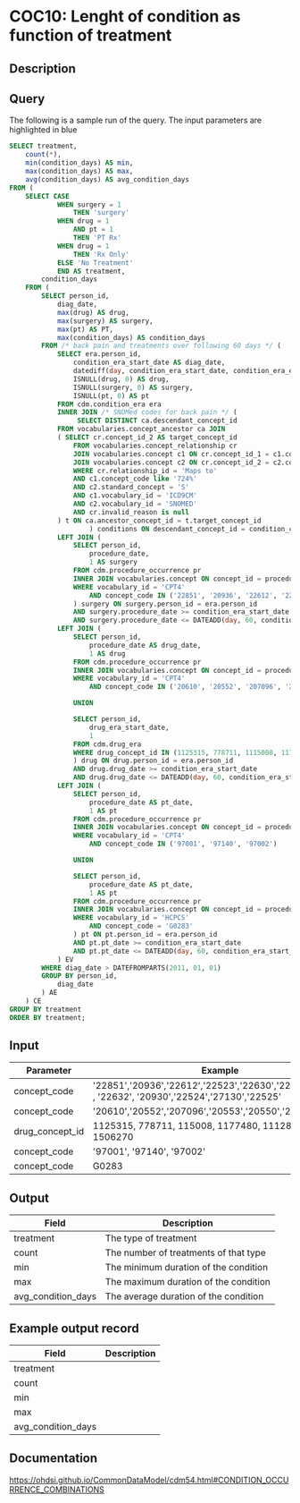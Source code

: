 <!---
Group:condition occurrence combinations
Name:COC10 Lenght of condition as function of treatment
Author: Alberto Labarga
CDM Version: 5.4
-->

# COC10: Lenght of condition as function of treatment

## Description

## Query
The following is a sample run of the query. The input parameters are highlighted in  blue  

```sql
SELECT treatment,
	count(*),
	min(condition_days) AS min,
	max(condition_days) AS max,
	avg(condition_days) AS avg_condition_days
FROM (
	SELECT CASE
			WHEN surgery = 1
				THEN 'surgery'
			WHEN drug = 1
				AND pt = 1
				THEN 'PT Rx'
			WHEN drug = 1
				THEN 'Rx Only'
			ELSE 'No Treatment'
			END AS treatment,
		condition_days
	FROM (
		SELECT person_id,
			diag_date,
			max(drug) AS drug,
			max(surgery) AS surgery,
			max(pt) AS PT,
			max(condition_days) AS condition_days
		FROM /* back pain and treatments over following 60 days */ (
			SELECT era.person_id,
				condition_era_start_date AS diag_date,
				datediff(day, condition_era_start_date, condition_era_end_date) AS condition_days,
				ISNULL(drug, 0) AS drug,
				ISNULL(surgery, 0) AS surgery,
				ISNULL(pt, 0) AS pt
			FROM cdm.condition_era era
			INNER JOIN /* SNOMed codes for back pain */ (
				 SELECT DISTINCT ca.descendant_concept_id
            FROM vocabularies.concept_ancestor ca JOIN
            ( SELECT cr.concept_id_2 AS target_concept_id
                FROM vocabularies.concept_relationship cr
                JOIN vocabularies.concept c1 ON cr.concept_id_1 = c1.concept_id
                JOIN vocabularies.concept c2 ON cr.concept_id_2 = c2.concept_id
                WHERE cr.relationship_id = 'Maps to'
                AND c1.concept_code like '724%'
                AND c2.standard_concept = 'S'
                AND c1.vocabulary_id = 'ICD9CM'
                AND c2.vocabulary_id = 'SNOMED'
                AND cr.invalid_reason is null
            ) t ON ca.ancestor_concept_id = t.target_concept_id            
    				) conditions ON descendant_concept_id = condition_concept_id
			LEFT JOIN (
				SELECT person_id,
					procedure_date,
					1 AS surgery
				FROM cdm.procedure_occurrence pr
				INNER JOIN vocabularies.concept ON concept_id = procedure_concept_id
				WHERE vocabulary_id = 'CPT4'
					AND concept_code IN ('22851', '20936', '22612', '22523', '22630', '22614*', '22842', '22632', '20930', '22524', '27130', '22525')
				) surgery ON surgery.person_id = era.person_id
				AND surgery.procedure_date >= condition_era_start_date
				AND surgery.procedure_date <= DATEADD(day, 60, condition_era_start_date)
			LEFT JOIN (
				SELECT person_id,
					procedure_date AS drug_date,
					1 AS drug
				FROM cdm.procedure_occurrence pr
				INNER JOIN vocabularies.concept ON concept_id = procedure_concept_id
				WHERE vocabulary_id = 'CPT4'
					AND concept_code IN ('20610', '20552', '207096', '20553', '20550', '20605', '20551', '20600', '23350')

				UNION

				SELECT person_id,
					drug_era_start_date,
					1
				FROM cdm.drug_era
				WHERE drug_concept_id IN (1125315, 778711, 1115008, 1177480, 1112807, 1506270)
				) drug ON drug.person_id = era.person_id
				AND drug.drug_date >= condition_era_start_date
				AND drug.drug_date <= DATEADD(day, 60, condition_era_start_date)
			LEFT JOIN (
				SELECT person_id,
					procedure_date AS pt_date,
					1 AS pt
				FROM cdm.procedure_occurrence pr
				INNER JOIN vocabularies.concept ON concept_id = procedure_concept_id
				WHERE vocabulary_id = 'CPT4'
					AND concept_code IN ('97001', '97140', '97002')

				UNION

				SELECT person_id,
					procedure_date AS pt_date,
					1 AS pt
				FROM cdm.procedure_occurrence pr
				INNER JOIN vocabularies.concept ON concept_id = procedure_concept_id
				WHERE vocabulary_id = 'HCPCS'
					AND concept_code = 'G0283'
				) pt ON pt.person_id = era.person_id
				AND pt.pt_date >= condition_era_start_date
				AND pt.pt_date <= DATEADD(day, 60, condition_era_start_date)
			) EV
		WHERE diag_date > DATEFROMPARTS(2011, 01, 01)
		GROUP BY person_id,
			diag_date
		) AE
	) CE
GROUP BY treatment
ORDER BY treatment;
```

## Input

|  Parameter |  Example |  Mandatory |  Notes |
| --- | --- | --- | --- |
| concept_code | '22851','20936','22612','22523','22630','22614','22842' , '22632', '20930','22524','27130','22525' | Yes |   |
| concept_code | '20610','20552','207096','20553','20550','20605' | Yes |   |
| drug_concept_id | 1125315, 778711, 115008, 1177480, 1112807, 1506270 | Yes |   |
| concept_code | '97001', '97140', '97002' | Yes |   |
| concept_code | G0283 | Yes |   |

## Output

|  Field |  Description |
| --- | --- |
| treatment | The type of treatment |
| count | The number of treatments of that type |
| min | The minimum duration of the condition |
| max | The maximum duration of the condition |
| avg_condition_days | The average duration of the condition |

## Example output record

|  Field |  Description |
| --- | --- |
| treatment |   |
| count |   |
| min |   |
| max |   |
| avg_condition_days |   |

## Documentation
https://ohdsi.github.io/CommonDataModel/cdm54.html#CONDITION_OCCURRENCE_COMBINATIONS
